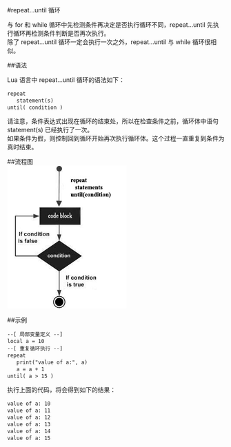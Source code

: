 #repeat...until 循环  

与 for 和 while 循环中先检测条件再决定是否执行循环不同，repeat...until 先执行循环再检测条件判断是否再次执行。  
除了 repeat...until 循环一定会执行一次之外，repeat...until 与 while 循环很相似。  

##语法  

Lua 语言中 repeat...until 循环的语法如下：  

```
repeat
   statement(s)
until( condition )
```  

请注意，条件表达式出现在循环的结束处，所以在检查条件之前，循环体中语句 statement(s) 已经执行了一次。  
如果条件为假，则控制回到循环开始再次执行循环体。这个过程一直重复到条件为真时结束。

##流程图  
![](images/repeat_until_loop.jpg)

##示例  
```
--[ 局部变量定义 --]
local a = 10
--[ 重复循环执行 --]
repeat
   print("value of a:", a)
   a = a + 1
until( a > 15 )
```
执行上面的代码，将会得到如下的结果：  

```
value of a:	10
value of a:	11
value of a:	12
value of a:	13
value of a:	14
value of a:	15
```
